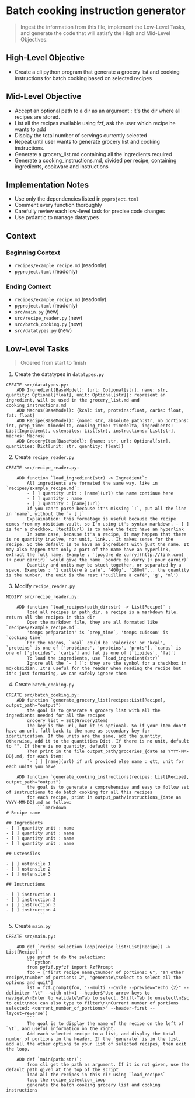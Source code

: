 # Batch cooking instruction generator

> Ingest the information from this file, implement the Low-Level Tasks, and generate the code that will satisfy the High and Mid-Level Objectives.

## High-Level Objective

- Create a cli python program that generate a grocery list and cooking instructions for batch cooking based on selected recipes

## Mid-Level Objective

- Accept an optional path to a dir as an argument : it's the dir where all recipes are stored.
- List all the recipes available using fzf, ask the user which recipe he wants to add
- Display the total number of servings currently selected
- Repeat until user wants to generate grocery list and cooking instructions.
- Generate a grocery_list.md containing all the ingredients required
- Generate a cooking_instructions.md, divided per recipe, containing ingredients, cookware and instructions

## Implementation Notes

- Use only the dependencies listed in `pyproject.toml`
- Comment every function thoroughly
- Carefully review each low-level task for precise code changes
- Use pydantic to manage datatypes

## Context

### Beginning Context

- `recipes/example_recipe.md` (readonly)
- `pyproject.toml` (readonly)

### Ending Context

- `recipes/example_recipe.md` (readonly)
- `pyproject.toml` (readonly)
- `src/main.py` (new)
- `src/recipe_reader.py` (new)
- `src/batch_cooking.py` (new)
- `src/datatypes.py` (new)

## Low-Level Tasks

> Ordered from start to finish

1. Create the datatypes in `datatypes.py`

```aider
CREATE src/datatypes.py:
    ADD Ingredient(BaseModel): {url: Optional[str], name: str, quantity: Optional[float], unit: Optional[str]}: represent an ingredient, will be used in the grocery_list.md and cooking_instructions.md
    ADD Macros(BaseModel): {kcal: int, proteins:float, carbs: float, fat: float}
    ADD Recipe(BaseModel): {name: str, absolute_path:str, nb_portions: int, prep_time: timedelta, cooking_time: timedelta, ingredients: List[Ingredient], ustensiles: List[str], instructions: List[str], macros: Macros}
    ADD GroceryItem(BaseModel): {name: str, url: Optional[str], quantities: Dict[unit: str, quantity: float]}
```

2. Create `recipe_reader.py`

```aider
CREATE src/recipe_reader.py:

    ADD function `load_ingredient(str) -> Ingredient`:
        All ingredients are formated the same way, like in `recipes/example_recipe.md`:
        - [ ] quantity unit : [name](url) the name continue here
        - [ ] quantity : name
        - [ ] quantity : [name](url)
        If you can't parse because it's missing `:`, put all the line in `name`, without the `- [ ]`
        Explaination: this formatage is useful because the recipe comes from my obsidian vault, so I'm using it's syntax markdown. - [ ] is for a checkbox, [text](url) is to make the text have an hyperlink
        In some case, because it's a recipe, it may happen that there is no quantity involve, nor unit, link... It makes sense for the recipe. So the default is to have an ingredient with just the name. It may also happen that only a part of the name have an hyperlink, extract the full name. Example : `[poudre de curry](http://link.com) (+ pour garnir)` would give the name `poudre de curry (+ pour garnir)`
        Quantity and units may be stuck together, or separated by a space. Examples : '1 cuillère à café', '400g', '180ml'... the quantity is the number, the unit is the rest ('cuillère à café', 'g', 'ml')
```

3. Modify `recipe_reader.py`

```aider
MODIFY src/recipe_reader.py:

    ADD function `load_recipes(path_dir:str) -> List[Recipe]` :
        load all recipes in path_dir. a recipe is a markdown file. return all the recipes in this dir
        Open the markdown file, they are all formated like `recipes/example_recipe.md`.
        'temps préparation' is `prep_time`, 'temps cuisson' is `cooking_time`
        For the macros, `kcal` could be 'calories' or 'kcal', `proteins` is one of ['protéines', 'proteins', 'prots'], `carbs` is one of ['glucides', 'carbs'] and fat is one of ['lipides', 'fat']
        To load the ingredients, use `load_ingredient(str)`
        Ignore all the `- [ ]`: they are the symbol for a checkbox in md/obsidian. It's useful for the reader when reading the recipe but it's just formating, we can safely ignore them
```

4. Create `batch_cooking.py`

````aider
CREATE src/batch_cooking.py:
    ADD function `generate_grocery_list(recipes:List[Recipe], output_path="output")
        the goal is to generate a grocery list with all the ingredients needed for all the recipes
        grocery_list = Set(GroceryItem)
        The key is the url, but it is optional. So if your item don't have an url, fall back to the name as secondary key for identification. If the units are the same, add the quantity. Otherwise, add it to the quantities Dict. If there is no unit, default to "". If there is no quantity, default to 0
        Then print in the file output_path/groceries_{date as YYYY-MM-DD}.md, for each item:
        `- [ ] [name](url) if url provided else name : qtt, unit for each units you have`

    ADD function `generate_cooking_instructions(recipes: List[Recipe], output_path="output")
        the goal is to generate a comprehensive and easy to follow set of instructions to do batch cooking for all this recipes
        for each recipe, print in output_path/instructions_{date as YYYY-MM-DD}.md as follow:
            ```markdown
# Recipe name

## Ingredients
- [ ] quantity unit : name
- [ ] quantity unit : name
- [ ] quantity unit : name
- [ ] quantity unit : name

## Ustensiles

- [ ] ustensile 1
- [ ] ustensile 2
- [ ] ustensile 3

## Instructions

- [ ] instruction 1
- [ ] instruction 2
- [ ] instruction 3
- [ ] instruction 4
            ```
````

5. Create `main.py`

````aider
CREATE src/main.py:

    ADD def `recipe_selection_loop(recipe_list:List[Recipe]) -> List[Recipe]`:
        use pyfzf to do the selection:
        ```python
        from pyfzf.pyfzf import FzfPrompt
        foo = ["first recipe name\tnumber of portions: 6", "an other recipe\tnumber of portions: 2", "generate\tselect to select all the options and quit"]
        lst = fzf.prompt(foo, '--multi --cycle --preview="echo {2}" --delimiter "\t" --with-nth=1 --header$"Use arrow keys to navigate\nEnter to validate\nTab to select, Shift-Tab to unselect\nEsc to quit\nYou can also type to filter\n\nCurrent number of portions selected: <current_number_of_portions>" --header-first --layout=reverse')
        ```
        The goal is to display the name of the recipe on the left of `\t`, and useful information on the right.
        Add each selected recipe to a list, and display the total number of portions in the header. If the `generate` is in the list, add all the other options to your list of selected recipes, then exit the loop.

    ADD def `main(path:str)`:
        from cli get the path as argument. If it is not given, use the default_path given at the top of the script
        load all the recipes in this dir using `load_recipes`
        loop the recipe_selection_loop
        generate the batch cooking grocery list and cooking instructions
````
